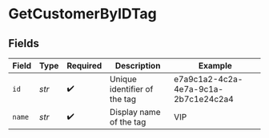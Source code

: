 # GetCustomerByIDTag


## Fields

| Field                                | Type                                 | Required                             | Description                          | Example                              |
| ------------------------------------ | ------------------------------------ | ------------------------------------ | ------------------------------------ | ------------------------------------ |
| `id`                                 | *str*                                | :heavy_check_mark:                   | Unique identifier of the tag         | e7a9c1a2-4c2a-4e7a-9c1a-2b7c1e24c2a4 |
| `name`                               | *str*                                | :heavy_check_mark:                   | Display name of the tag              | VIP                                  |